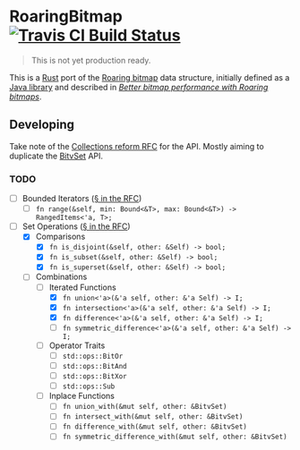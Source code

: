 # RoaringBitmap [![Travis CI Build Status][]][travis]

> This is not yet production ready.

This is a [Rust][] port of the [Roaring bitmap][] data structure, initially
defined as a [Java library][roaring-java] and described in [_Better bitmap
performance with Roaring bitmaps_][roaring-paper].

## Developing

Take note of the [Collections reform RFC][collections-rfc] for the API.  Mostly aiming to
duplicate the [BitvSet][] API.

### TODO

  - [ ] Bounded Iterators ([§ in the RFC][bounded-iterators])
    - [ ] `fn range(&self, min: Bound<&T>, max: Bound<&T>) -> RangedItems<'a, T>;`
  - [ ] Set Operations ([§ in the RFC][set-operations])
    - [X] Comparisons
      - [X] `fn is_disjoint(&self, other: &Self) -> bool;`
      - [X] `fn is_subset(&self, other: &Self) -> bool;`
      - [X] `fn is_superset(&self, other: &Self) -> bool;`
    - [ ] Combinations
      - [ ] Iterated Functions
        - [X] `fn union<'a>(&'a self, other: &'a Self) -> I;`
        - [X] `fn intersection<'a>(&'a self, other: &'a Self) -> I;`
        - [X] `fn difference<'a>(&'a self, other: &'a Self) -> I;`
        - [ ] `fn symmetric_difference<'a>(&'a self, other: &'a Self) -> I;`
      - [ ] Operator Traits
        - [ ] `std::ops::BitOr`
        - [ ] `std::ops::BitAnd`
        - [ ] `std::ops::BitXor`
        - [ ] `std::ops::Sub`
      - [ ] Inplace Functions
        - [ ] `fn union_with(&mut self, other: &BitvSet)`
        - [ ] `fn intersect_with(&mut self, other: &BitvSet)`
        - [ ] `fn difference_with(&mut self, other: &BitvSet)`
        - [ ] `fn symmetric_difference_with(&mut self, other: &BitvSet)`

[Travis CI Build Status]: https://img.shields.io/travis/Nemo157/roaring-rs.svg?style=flat-square
[travis]: https://travis-ci.org/Nemo157/roaring-rs
[Rust]: https://rust-lang.org
[Roaring bitmap]: http://roaringbitmap.org
[roaring-java]: https://github.com/lemire/RoaringBitmap
[roaring-paper]: http://arxiv.org/pdf/1402.6407v4
[collections-rfc]: https://github.com/rust-lang/rfcs/pull/235
[BitvSet]: http://doc.rust-lang.org/std/collections/bitv_set/struct.BitvSet.html
[bounded-iterators]: https://github.com/aturon/rfcs/blob/collections-conventions/text/0000-collection-conventions.md#bounded-iterators
[set-operations]: https://github.com/aturon/rfcs/blob/collections-conventions/text/0000-collection-conventions.md#set-operations
